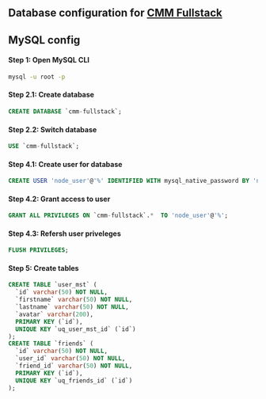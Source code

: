 ## Database configuration for [CMM Fullstack](https://github.com/akash-kansara/cmm-fullstack)

## MySQL config

#### Step 1: Open MySQL CLI
```bash
mysql -u root -p
```

#### Step 2.1: Create database
```sql
CREATE DATABASE `cmm-fullstack`;
```

#### Step 2.2: Switch database
```sql
USE `cmm-fullstack`;
```

#### Step 4.1: Create user for database
```sql
CREATE USER 'node_user'@'%' IDENTIFIED WITH mysql_native_password BY 'node_pass';
```

#### Step 4.2: Grant access to user
```sql
GRANT ALL PRIVILEGES ON `cmm-fullstack`.*  TO 'node_user'@'%';
```

#### Step 4.3: Refersh user priveleges
```sql
FLUSH PRIVILEGES;
```

#### Step 5: Create tables
```sql
CREATE TABLE `user_mst` (
  `id` varchar(50) NOT NULL,
  `firstname` varchar(50) NOT NULL,
  `lastname` varchar(50) NOT NULL,
  `avatar` varchar(200),
  PRIMARY KEY (`id`),
  UNIQUE KEY `uq_user_mst_id` (`id`)
);
CREATE TABLE `friends` (
  `id` varchar(50) NOT NULL,
  `user_id` varchar(50) NOT NULL,
  `friend_id` varchar(50) NOT NULL,
  PRIMARY KEY (`id`),
  UNIQUE KEY `uq_friends_id` (`id`)
);
```
##